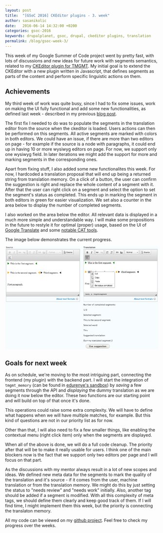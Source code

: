 ```yaml
---
layout: post
title:  "[GSoC 2016] CKEditor plugins - 3. week"
author: sasanikolic
date:   2016-06-14 14:32:00 +0200
categories: gsoc-2016
keywords: drupalplanet, gsoc, drupal, ckeditor plugins, translation
permalink: /blog/gsoc-week-3/
---
```

This week of my Google Summer of Code project went by pretty fast, with lots of discussions 
and new ideas for future work with segments semantics, related to my [CKEditor plugin for TMGMT](http://sasanikolic.com/gsoc-2016/gsoc-ckeditor-plugins-getting-started). 
My initial goal is to extend the CKEditor with a new plugin written in Javascript, that defines 
segments as parts of the content and perform specific linguistic actions on them.

## Achievements
My third week of work was quite busy, since I had to fix some issues, work on making the UI fully functional and add some new functionalities, 
as defined last week - described in my previous [blog post](http://sasanikolic.com/gsoc-2016/gsoc-ckeditor-plugins-2-week).

The first fix I needed to do was to populate the segments in the translation editor from the source when the ckeditor is loaded. 
Users actions can then be performed on this segments. All active segments are marked with colors in both editors. 
We could have an issue, if there are more than two editors on page - for example if the source is a node with paragraphs, it could end up in 
having 10 or more wysiwyg editors on page. For now, we support only one wysiwyg field. In later iterations we might 
add the support for more and marking segments in the corresponding ones.

Apart from fixing stuff, I also added some new functionalites this week. For now, I hardcoded a translation proposal that will end up being a returned string 
from translation memory. On a click of a button, the user can confirm the suggestion is right and replace the whole content 
of a segment with it. After that the user can right click on a segment and select the option to set the segment's status 
as completed. This ends up in marking the segment in both editors in green for easier visualization. We set also a counter in 
the area below to display the number of completed segments.

I also worked on the area below the editor. All relevant data is 
displayed in a much more simple and understandable way. I will make some propositions in the future to restyle it for 
optimal (proper) usage, based on the UI of [Google Translate](https://translate.google.com) 
and some [notable CAT tools](https://en.wikipedia.org/wiki/Computer-assisted_translation#Some_notable_CAT_tools).

The image below demonstrates the current progress. 

![Contextual action on segments](/assets/img/posts/third_version_plugin.png)

## Goals for next week
As on schedule, we're moving to the most intriguing part, connecting the frontend (my plugin) with the backend part. 
I will start the integration of ```tmgmt_memory``` (can be found in [edurenye's sandbox](https://www.drupal.org/sandbox/edurenye/2715815)) 
by _saving_ a few segments through the API and _displaying_ the dummy translation as we are doing it now below the editor. 
These two functions are our starting point and will build on top of that once it's done.

This operations could raise some extra complexity. We will have to define what happens when we will have multiple matches, for example.
But this kind of questions are not in our priority list as for now.

Other than that, I will also need to fix a few smaller things, like enabling the contextual menu (right click item) only 
when the segments are displayed.

When all of the above is done, we will do a full code cleanup. The priority after that will be to make it 
really usable for users. I think one of the main blockers now is the fact that we support only two editors per page and I will
focus on that part.

As the discussions with my mentor always result in a lot of new scopes and ideas. We defined new meta data for the segments to mark the quality of 
the translation and it's source - if it comes from the user, machine translation or from the translation memory. 
We might do this by just setting the status to "needs review" and "needs work" initially. Also, another tag should be added 
if a segment is modified. With all this complexity of meta tags, we should define them clearly and keep good track of them.
If I will find time, I might implement them this week, but the priority is connecting the translaton memory.

All my code can be viewed on my [github project](https://github.com/sasanikolic90/tmgmt_ckeditor). 
Feel free to check my progress over the weeks.

